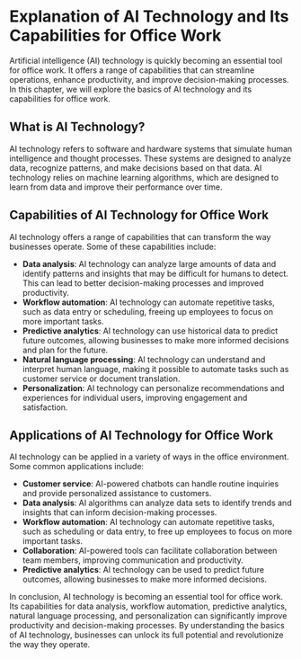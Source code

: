 Explanation of AI Technology and Its Capabilities for Office Work
=========================================================================================================================

Artificial intelligence (AI) technology is quickly becoming an essential tool for office work. It offers a range of capabilities that can streamline operations, enhance productivity, and improve decision-making processes. In this chapter, we will explore the basics of AI technology and its capabilities for office work.

What is AI Technology?
----------------------

AI technology refers to software and hardware systems that simulate human intelligence and thought processes. These systems are designed to analyze data, recognize patterns, and make decisions based on that data. AI technology relies on machine learning algorithms, which are designed to learn from data and improve their performance over time.

Capabilities of AI Technology for Office Work
---------------------------------------------

AI technology offers a range of capabilities that can transform the way businesses operate. Some of these capabilities include:

* **Data analysis**: AI technology can analyze large amounts of data and identify patterns and insights that may be difficult for humans to detect. This can lead to better decision-making processes and improved productivity.
* **Workflow automation**: AI technology can automate repetitive tasks, such as data entry or scheduling, freeing up employees to focus on more important tasks.
* **Predictive analytics**: AI technology can use historical data to predict future outcomes, allowing businesses to make more informed decisions and plan for the future.
* **Natural language processing**: AI technology can understand and interpret human language, making it possible to automate tasks such as customer service or document translation.
* **Personalization**: AI technology can personalize recommendations and experiences for individual users, improving engagement and satisfaction.

Applications of AI Technology for Office Work
---------------------------------------------

AI technology can be applied in a variety of ways in the office environment. Some common applications include:

* **Customer service**: AI-powered chatbots can handle routine inquiries and provide personalized assistance to customers.
* **Data analysis**: AI algorithms can analyze data sets to identify trends and insights that can inform decision-making processes.
* **Workflow automation**: AI technology can automate repetitive tasks, such as scheduling or data entry, to free up employees to focus on more important tasks.
* **Collaboration**: AI-powered tools can facilitate collaboration between team members, improving communication and productivity.
* **Predictive analytics**: AI technology can be used to predict future outcomes, allowing businesses to make more informed decisions.

In conclusion, AI technology is becoming an essential tool for office work. Its capabilities for data analysis, workflow automation, predictive analytics, natural language processing, and personalization can significantly improve productivity and decision-making processes. By understanding the basics of AI technology, businesses can unlock its full potential and revolutionize the way they operate.
